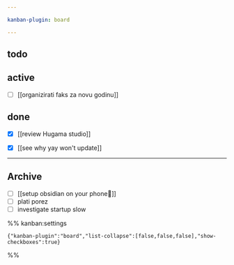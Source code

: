 ```yaml
---

kanban-plugin: board

---
```


## todo



## active

- [ ] [[organizirati faks za novu godinu]]


## done

- [x] [[review Hugama studio]]
- [x] [[see why yay won't update]]


***

## Archive

- [ ] [[setup obsidian on your phone📱]]
- [ ] plati porez
- [ ] investigate startup slow

%% kanban:settings
```
{"kanban-plugin":"board","list-collapse":[false,false,false],"show-checkboxes":true}
```
%%